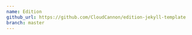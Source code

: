 ```yaml
---
name: Edition
github_url: https://github.com/CloudCannon/edition-jekyll-template
branch: master
---
```

